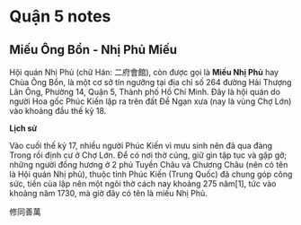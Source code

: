 # Quận 5 notes

## Miếu Ông Bổn - Nhị Phủ Miếu

Hội quán Nhị Phủ (chữ Hán: 二府會館), còn được gọi là **Miếu Nhị Phủ** hay Chùa Ông Bổn, là một cơ sở tín ngưỡng tại địa chỉ số 264 đường Hải Thượng Lãn Ông, Phường 14, Quận 5, Thành phố Hồ Chí Minh. Đây là hội quán do người Hoa gốc Phúc Kiến lập ra trên đất Đề Ngạn xưa (nay là vùng Chợ Lớn) vào khoảng đầu thế kỷ 18.

**Lịch sử**

Vào cuối thế kỷ 17, nhiều người Phúc Kiến vì mưu sinh nên đã qua đàng Trong rồi định cư ở Chợ Lớn. Để có nơi thờ cúng, giữ gìn tập tục và gặp gỡ; những người đồng hương ở 2 phủ Tuyền Châu và Chương Châu (nên có tên là Hội quán Nhị phủ), thuộc tỉnh Phúc Kiến (Trung Quốc) đã chung góp công sức, tiền của lập nên một ngôi thờ cách nay khoảng 275 năm[1], tức vào khoảng năm 1730, mà giờ đây có tên là miếu Nhị Phủ. 

修同善萬